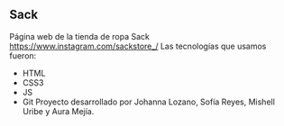 ## Sack
Página web de la tienda de ropa Sack  https://www.instagram.com/sackstore_/
Las tecnologías que usamos fueron:
- HTML
- CSS3
- JS
- Git
Proyecto desarrollado por Johanna Lozano, Sofía Reyes, Mishell Uribe y Aura Mejía. 




